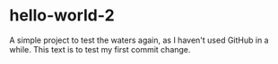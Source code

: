 # hello-world-2
A simple project to test the waters again, as I haven't used GitHub in a while.
This text is to test my first commit change.
